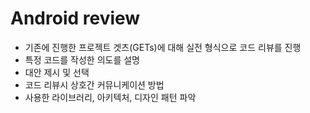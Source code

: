 # Android review

- 기존에 진행한 프로젝트 겟츠(GETs)에 대해 실전 형식으로 코드 리뷰를 진행
- 특정 코드를 작성한 의도를 설명
- 대안 제시 및 선택
- 코드 리뷰시 상호간 커뮤니케이션 방법
- 사용한 라이브러리, 아키텍처, 디자인 패턴 파악
